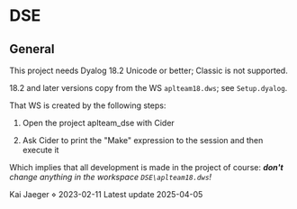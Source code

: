 [parm]: saveHTML=1


# DSE

## General

This project needs Dyalog 18.2 Unicode or better; Classic is not supported.

18.2 and later versions copy from the WS `aplteam18.dws`; see `Setup.dyalog`. 

That WS is created by the following steps:

1. Open the project aplteam_dse with Cider

1. Ask Cider to print the "Make" expression to the session and then execute it

Which implies that all development is made in the project of course: _**don't** change anything in the workspace `DSE\aplteam18.dws`!_

Kai Jaeger ⋄ 2023-02-11
Latest update 2025-04-05
